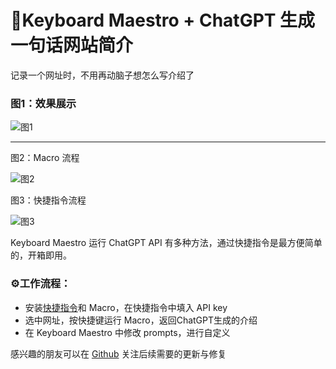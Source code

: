 # 🌟Keyboard Maestro + ChatGPT 生成一句话网站简介
记录一个网址时，不用再动脑子想怎么写介绍了

### 图1：效果展示

![图1](https://user-images.githubusercontent.com/23517447/229265296-0878f9b4-68e0-4cef-9de0-61a23f6bbb01.gif)

----
图2：Macro 流程

![图2](https://user-images.githubusercontent.com/23517447/229265119-df0c55a3-99a3-45b2-ae3b-4d8085981464.jpg)

图3：快捷指令流程

![图3](https://user-images.githubusercontent.com/23517447/229265209-152b0e88-2ccd-4c98-b9f3-e951f5f6a539.jpg)



Keyboard Maestro 运行 ChatGPT API 有多种方法，通过快捷指令是最方便简单的，开箱即用。

### ⚙️工作流程：
- 安装[快捷指令](https://www.icloud.com/shortcuts/02dd3ea0c1af4143abd316c596678adf)和 Macro，在快捷指令中填入 API key 
- 选中网址，按快捷键运行 Macro，返回ChatGPT生成的介绍
- 在 Keyboard Maestro 中修改 prompts，进行自定义



感兴趣的朋友可以在 [Github](https://github.com/erpwibw/Shortcuts-gallery/blob/main/Bilibili%20%E7%A8%8D%E5%80%99%E7%9C%8B/README.md) 关注后续需要的更新与修复
